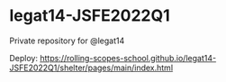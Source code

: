 # legat14-JSFE2022Q1
Private repository for @legat14

Deploy: https://rolling-scopes-school.github.io/legat14-JSFE2022Q1/shelter/pages/main/index.html